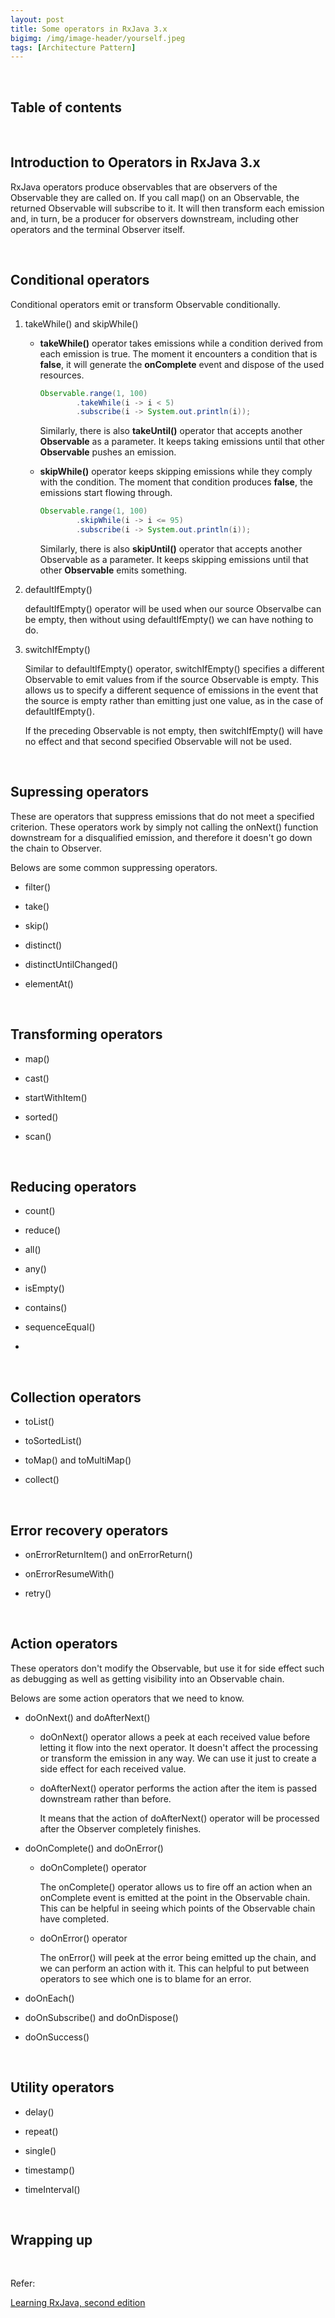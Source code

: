 ```yaml
---
layout: post
title: Some operators in RxJava 3.x
bigimg: /img/image-header/yourself.jpeg
tags: [Architecture Pattern]
---
```





<br>

## Table of contents





<br>

## Introduction to Operators in RxJava 3.x

RxJava operators produce observables that are observers of the Observable they are called on. If you call map() on an Observable, the returned Observable will subscribe to it. It will then transform each emission and, in turn, be a producer for observers downstream, including other operators and the terminal Observer itself.




<br>

## Conditional operators

Conditional operators emit or transform Observable conditionally.

1. takeWhile() and skipWhile()

    - **takeWhile()** operator takes emissions while a condition derived from each emission is true. The moment it encounters a condition that is **false**, it will generate the **onComplete** event and dispose of the used resources.

        ```java
        Observable.range(1, 100)
                .takeWhile(i -> i < 5)
                .subscribe(i -> System.out.println(i));
        ```

        Similarly, there is also **takeUntil()** operator that accepts another **Observable** as a parameter. It keeps taking emissions until that other **Observable** pushes an emission.

    - **skipWhile()** operator keeps skipping emissions while they comply with the condition. The moment that condition produces **false**, the emissions start flowing through.

        ```java
        Observable.range(1, 100)
                .skipWhile(i -> i <= 95)
                .subscribe(i -> System.out.println(i));
        ```

        Similarly, there is also **skipUntil()** operator that accepts another Observable as a parameter. It keeps skipping emissions until that other **Observable** emits something.

2. defaultIfEmpty()

    defaultIfEmpty() operator will be used when our source Observalbe can be empty, then without using defaultIfEmpty() we can have nothing to do.


3. switchIfEmpty()

    Similar to defaultIfEmpty() operator, switchIfEmpty() specifies a different Observable to emit values from if the source Observable is empty. This allows us to specify a different sequence of emissions in the event that the source is empty rather than emitting just one value, as in the case of defaultIfEmpty().

    If the preceding Observable is not empty, then switchIfEmpty() will have no effect and that second specified Observable will not be used.

<br>

## Supressing operators

These are operators that suppress emissions that do not meet a specified criterion. These operators work by simply not calling the onNext() function downstream for a disqualified emission, and therefore it doesn't go down the chain to Observer.

Belows are some common suppressing operators.
- filter()


- take()


- skip()


- distinct()


- distinctUntilChanged()


- elementAt()


<br>

## Transforming operators



- map()


- cast()


- startWithItem()


- sorted()


- scan()



<br>

## Reducing operators

- count()


- reduce()


- all()


- any()


- isEmpty()


- contains()


- sequenceEqual()


- 



<br>

## Collection operators


- toList()


- toSortedList()


- toMap() and toMultiMap()



- collect()



<br>

## Error recovery operators


- onErrorReturnItem() and onErrorReturn()


- onErrorResumeWith()


- retry()



<br>

## Action operators

These operators don't modify the Observable, but use it for side effect such as debugging as well as getting visibility into an Observable chain.

Belows are some action operators that we need to know.
- doOnNext() and doAfterNext()

    - doOnNext() operator allows a peek at each received value before letting it flow into the next operator. It doesn't affect the processing or transform the emission in any way. We can use it just to create a side effect for each received value.

    - doAfterNext() operator performs the action after the item is passed downstream rather than before.

        It means that the action of doAfterNext() operator will be processed after the Observer completely finishes.


- doOnComplete() and doOnError()

    - doOnComplete() operator

        The onComplete() operator allows us to fire off an action when an onComplete event is emitted at the point in the Observable chain. This can be helpful in seeing which points of the Observable chain have completed.

    - doOnError() operator

        The onError() will peek at the error being emitted up the chain, and we can perform an action with it. This can helpful to put between operators to see which one is to blame for an error.

- doOnEach()


- doOnSubscribe() and doOnDispose()


- doOnSuccess()


<br>

## Utility operators


- delay()


- repeat()


- single()


- timestamp()


- timeInterval()



<br>

## Wrapping up




<br>

Refer:

[Learning RxJava, second edition]()